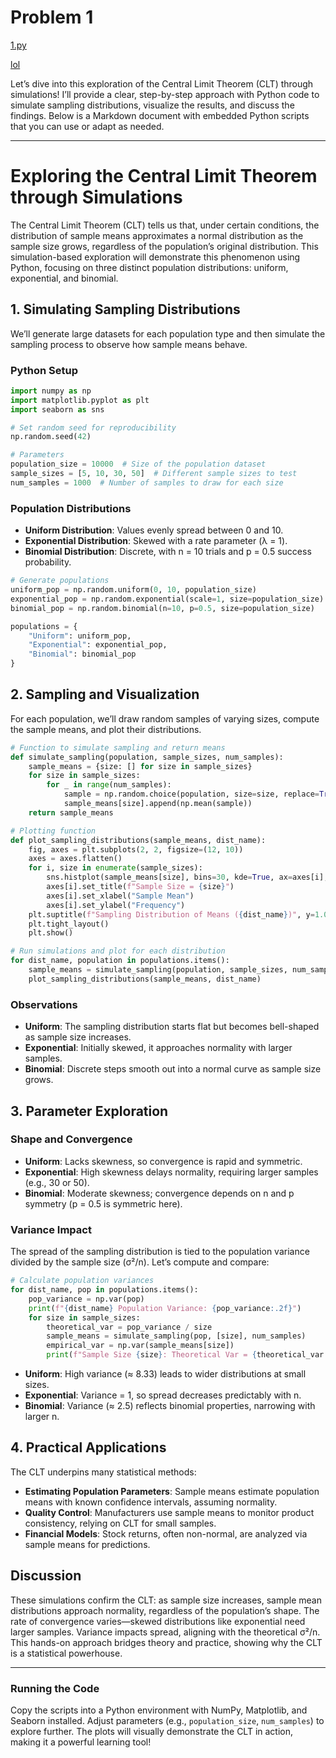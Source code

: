 # Problem 1

[1.py](lol)

[lol](1.py)

Let’s dive into this exploration of the Central Limit Theorem (CLT) through simulations! I’ll provide a clear, step-by-step approach with Python code to simulate sampling distributions, visualize the results, and discuss the findings. Below is a Markdown document with embedded Python scripts that you can use or adapt as needed.

---

# Exploring the Central Limit Theorem through Simulations

The Central Limit Theorem (CLT) tells us that, under certain conditions, the distribution of sample means approximates a normal distribution as the sample size grows, regardless of the population’s original distribution. This simulation-based exploration will demonstrate this phenomenon using Python, focusing on three distinct population distributions: uniform, exponential, and binomial.

## 1. Simulating Sampling Distributions

We’ll generate large datasets for each population type and then simulate the sampling process to observe how sample means behave.

### Python Setup
```python
import numpy as np
import matplotlib.pyplot as plt
import seaborn as sns

# Set random seed for reproducibility
np.random.seed(42)

# Parameters
population_size = 10000  # Size of the population dataset
sample_sizes = [5, 10, 30, 50]  # Different sample sizes to test
num_samples = 1000  # Number of samples to draw for each size
```

### Population Distributions
- **Uniform Distribution**: Values evenly spread between 0 and 10.
- **Exponential Distribution**: Skewed with a rate parameter (λ = 1).
- **Binomial Distribution**: Discrete, with n = 10 trials and p = 0.5 success probability.

```python
# Generate populations
uniform_pop = np.random.uniform(0, 10, population_size)
exponential_pop = np.random.exponential(scale=1, size=population_size)
binomial_pop = np.random.binomial(n=10, p=0.5, size=population_size)

populations = {
    "Uniform": uniform_pop,
    "Exponential": exponential_pop,
    "Binomial": binomial_pop
}
```

## 2. Sampling and Visualization

For each population, we’ll draw random samples of varying sizes, compute the sample means, and plot their distributions.

```python
# Function to simulate sampling and return means
def simulate_sampling(population, sample_sizes, num_samples):
    sample_means = {size: [] for size in sample_sizes}
    for size in sample_sizes:
        for _ in range(num_samples):
            sample = np.random.choice(population, size=size, replace=True)
            sample_means[size].append(np.mean(sample))
    return sample_means

# Plotting function
def plot_sampling_distributions(sample_means, dist_name):
    fig, axes = plt.subplots(2, 2, figsize=(12, 10))
    axes = axes.flatten()
    for i, size in enumerate(sample_sizes):
        sns.histplot(sample_means[size], bins=30, kde=True, ax=axes[i], color='skyblue')
        axes[i].set_title(f"Sample Size = {size}")
        axes[i].set_xlabel("Sample Mean")
        axes[i].set_ylabel("Frequency")
    plt.suptitle(f"Sampling Distribution of Means ({dist_name})", y=1.02)
    plt.tight_layout()
    plt.show()

# Run simulations and plot for each distribution
for dist_name, population in populations.items():
    sample_means = simulate_sampling(population, sample_sizes, num_samples)
    plot_sampling_distributions(sample_means, dist_name)
```

### Observations
- **Uniform**: The sampling distribution starts flat but becomes bell-shaped as sample size increases.
- **Exponential**: Initially skewed, it approaches normality with larger samples.
- **Binomial**: Discrete steps smooth out into a normal curve as sample size grows.

## 3. Parameter Exploration

### Shape and Convergence
- **Uniform**: Lacks skewness, so convergence is rapid and symmetric.
- **Exponential**: High skewness delays normality, requiring larger samples (e.g., 30 or 50).
- **Binomial**: Moderate skewness; convergence depends on n and p symmetry (p = 0.5 is symmetric here).

### Variance Impact
The spread of the sampling distribution is tied to the population variance divided by the sample size (σ²/n). Let’s compute and compare:

```python
# Calculate population variances
for dist_name, pop in populations.items():
    pop_variance = np.var(pop)
    print(f"{dist_name} Population Variance: {pop_variance:.2f}")
    for size in sample_sizes:
        theoretical_var = pop_variance / size
        sample_means = simulate_sampling(pop, [size], num_samples)
        empirical_var = np.var(sample_means[size])
        print(f"Sample Size {size}: Theoretical Var = {theoretical_var:.2f}, Empirical Var = {empirical_var:.2f}")
```

- **Uniform**: High variance (≈ 8.33) leads to wider distributions at small sizes.
- **Exponential**: Variance = 1, so spread decreases predictably with n.
- **Binomial**: Variance (≈ 2.5) reflects binomial properties, narrowing with larger n.

## 4. Practical Applications

The CLT underpins many statistical methods:
- **Estimating Population Parameters**: Sample means estimate population means with known confidence intervals, assuming normality.
- **Quality Control**: Manufacturers use sample means to monitor product consistency, relying on CLT for small samples.
- **Financial Models**: Stock returns, often non-normal, are analyzed via sample means for predictions.

## Discussion

These simulations confirm the CLT: as sample size increases, sample mean distributions approach normality, regardless of the population’s shape. The rate of convergence varies—skewed distributions like exponential need larger samples. Variance impacts spread, aligning with the theoretical σ²/n. This hands-on approach bridges theory and practice, showing why the CLT is a statistical powerhouse.

---

### Running the Code
Copy the scripts into a Python environment with NumPy, Matplotlib, and Seaborn installed. Adjust parameters (e.g., `population_size`, `num_samples`) to explore further. The plots will visually demonstrate the CLT in action, making it a powerful learning tool!

